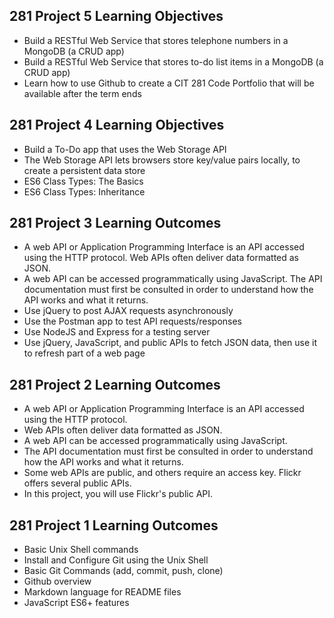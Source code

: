## 281 Project 5 Learning Objectives

- Build a RESTful Web Service that stores telephone numbers in a
  MongoDB (a CRUD app)
- Build a RESTful Web Service that stores to-do list items in a
  MongoDB (a CRUD app)
- Learn how to use Github to create a CIT 281 Code Portfolio that
  will be available after the term ends

## 281 Project 4 Learning Objectives

- Build a To-Do app that uses the Web Storage API
- The Web Storage API lets browsers store key/value pairs locally, to
  create a persistent data store
- ES6 Class Types: The Basics
- ES6 Class Types: Inheritance

## 281 Project 3 Learning Outcomes

- A web API or Application Programming Interface is an API
  accessed using the HTTP protocol. Web APIs often deliver data
  formatted as JSON.
- A web API can be accessed programmatically using JavaScript.
  The API documentation must first be consulted in order to
  understand how the API works and what it returns.
- Use jQuery to post AJAX requests asynchronously
- Use the Postman app to test API requests/responses
- Use NodeJS and Express for a testing server
- Use jQuery, JavaScript, and public APIs to fetch JSON data, then
  use it to refresh part of a web page

## 281 Project 2 Learning Outcomes

- A web API or Application Programming Interface is an API
  accessed using the HTTP protocol.
- Web APIs often deliver data formatted as JSON.
- A web API can be accessed programmatically using
  JavaScript.
- The API documentation must first be consulted in order to
  understand how the API works and what it returns.
- Some web APIs are public, and others require an access key.
  Flickr offers several public APIs.
- In this project, you will use Flickr's public API.

## 281 Project 1 Learning Outcomes

- Basic Unix Shell commands
- Install and Configure Git using the Unix Shell
- Basic Git Commands (add, commit, push, clone)
- Github overview
- Markdown language for README files
- JavaScript ES6+ features
